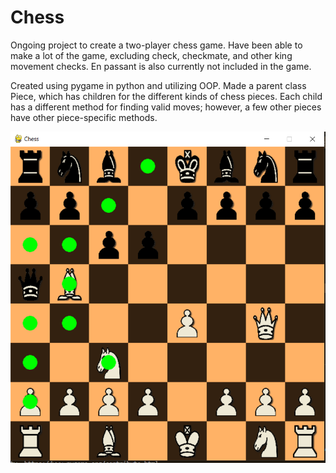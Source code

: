 # Chess

Ongoing project to create a two-player chess game. Have been able to make a lot of the game, excluding check, checkmate, and other king movement checks. En passant is also currently not included in the game. 

Created using pygame in python and utilizing OOP. Made a parent class Piece, which has children for the different kinds of chess pieces. Each child has a different method for finding valid moves; however, a few other pieces have other piece-specific methods. 

![alt text](https://github.com/jakeT-wagner/Chess/blob/master/gameimg.png)
